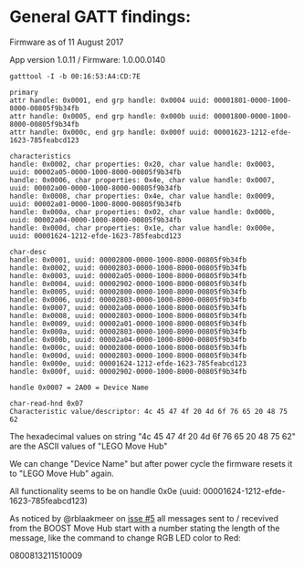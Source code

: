 # General GATT findings:

Firmware as of 11 August 2017

App version 1.0.11 / Firmware: 1.0.00.0140

```
gatttool -I -b 00:16:53:A4:CD:7E

primary
attr handle: 0x0001, end grp handle: 0x0004 uuid: 00001801-0000-1000-8000-00805f9b34fb
attr handle: 0x0005, end grp handle: 0x000b uuid: 00001800-0000-1000-8000-00805f9b34fb
attr handle: 0x000c, end grp handle: 0x000f uuid: 00001623-1212-efde-1623-785feabcd123

characteristics
handle: 0x0002, char properties: 0x20, char value handle: 0x0003, uuid: 00002a05-0000-1000-8000-00805f9b34fb
handle: 0x0006, char properties: 0x4e, char value handle: 0x0007, uuid: 00002a00-0000-1000-8000-00805f9b34fb
handle: 0x0008, char properties: 0x4e, char value handle: 0x0009, uuid: 00002a01-0000-1000-8000-00805f9b34fb
handle: 0x000a, char properties: 0x02, char value handle: 0x000b, uuid: 00002a04-0000-1000-8000-00805f9b34fb
handle: 0x000d, char properties: 0x1e, char value handle: 0x000e, uuid: 00001624-1212-efde-1623-785feabcd123

char-desc
handle: 0x0001, uuid: 00002800-0000-1000-8000-00805f9b34fb
handle: 0x0002, uuid: 00002803-0000-1000-8000-00805f9b34fb
handle: 0x0003, uuid: 00002a05-0000-1000-8000-00805f9b34fb
handle: 0x0004, uuid: 00002902-0000-1000-8000-00805f9b34fb
handle: 0x0005, uuid: 00002800-0000-1000-8000-00805f9b34fb
handle: 0x0006, uuid: 00002803-0000-1000-8000-00805f9b34fb
handle: 0x0007, uuid: 00002a00-0000-1000-8000-00805f9b34fb
handle: 0x0008, uuid: 00002803-0000-1000-8000-00805f9b34fb
handle: 0x0009, uuid: 00002a01-0000-1000-8000-00805f9b34fb
handle: 0x000a, uuid: 00002803-0000-1000-8000-00805f9b34fb
handle: 0x000b, uuid: 00002a04-0000-1000-8000-00805f9b34fb
handle: 0x000c, uuid: 00002800-0000-1000-8000-00805f9b34fb
handle: 0x000d, uuid: 00002803-0000-1000-8000-00805f9b34fb
handle: 0x000e, uuid: 00001624-1212-efde-1623-785feabcd123
handle: 0x000f, uuid: 00002902-0000-1000-8000-00805f9b34fb

handle 0x0007 = 2A00 = Device Name

char-read-hnd 0x07
Characteristic value/descriptor: 4c 45 47 4f 20 4d 6f 76 65 20 48 75 62
```

The hexadecimal values on string "4c 45 47 4f 20 4d 6f 76 65 20 48 75 62" are the ASCII values of "LEGO Move Hub"


We can change "Device Name" but after power cycle the firmware resets it to "LEGO Move Hub" again.


All functionality seems to be on handle 0x0e (uuid: 00001624-1212-efde-1623-785feabcd123)


As noticed by @rblaakmeer on [isse #5](0800813211510009) all messages sent to / recevived from the BOOST Move Hub start with a number stating the length of the message, like the command to change RGB LED color to Red:

0800813211510009

